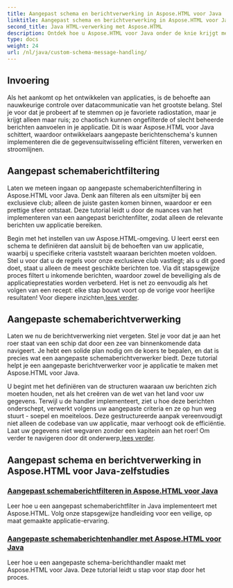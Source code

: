 ```yaml
---
title: Aangepast schema en berichtverwerking in Aspose.HTML voor Java
linktitle: Aangepast schema en berichtverwerking in Aspose.HTML voor Java
second_title: Java HTML-verwerking met Aspose.HTML
description: Ontdek hoe u Aspose.HTML voor Java onder de knie krijgt met tutorials over aangepaste schemaberichtenfiltering en -verwerking. Begin met het bouwen van op maat gemaakte applicaties.
type: docs
weight: 24
url: /nl/java/custom-schema-message-handling/
---
```

## Invoering

Als het aankomt op het ontwikkelen van applicaties, is de behoefte aan nauwkeurige controle over datacommunicatie van het grootste belang. Stel je voor dat je probeert af te stemmen op je favoriete radiostation, maar je krijgt alleen maar ruis; zo chaotisch kunnen ongefilterde of slecht beheerde berichten aanvoelen in je applicatie. Dit is waar Aspose.HTML voor Java schittert, waardoor ontwikkelaars aangepaste berichtenschema's kunnen implementeren die de gegevensuitwisseling efficiënt filteren, verwerken en stroomlijnen.

## Aangepast schemaberichtfiltering

Laten we meteen ingaan op aangepaste schemaberichtenfiltering in Aspose.HTML voor Java. Denk aan filteren als een uitsmijter bij een exclusieve club; alleen de juiste gasten komen binnen, waardoor er een prettige sfeer ontstaat. Deze tutorial leidt u door de nuances van het implementeren van een aangepast berichtenfilter, zodat alleen de relevante berichten uw applicatie bereiken.

 Begin met het instellen van uw Aspose.HTML-omgeving. U leert eerst een schema te definiëren dat aansluit bij de behoeften van uw applicatie, waarbij u specifieke criteria vaststelt waaraan berichten moeten voldoen. Stel u voor dat u de regels voor onze exclusieve club vastlegt; als u dit goed doet, staat u alleen de meest geschikte berichten toe. Via dit stapsgewijze proces filtert u inkomende berichten, waardoor zowel de beveiliging als de applicatieprestaties worden verbeterd. Het is net zo eenvoudig als het volgen van een recept: elke stap bouwt voort op de vorige voor heerlijke resultaten! Voor diepere inzichten,[lees verder](./custom-schema-message-filter/).

## Aangepaste schemaberichtverwerking

Laten we nu de berichtverwerking niet vergeten. Stel je voor dat je aan het roer staat van een schip dat door een zee van binnenkomende data navigeert. Je hebt een solide plan nodig om de koers te bepalen, en dat is precies wat een aangepaste schemaberichtverwerker biedt. Deze tutorial helpt je een aangepaste berichtverwerker voor je applicatie te maken met Aspose.HTML voor Java.

 U begint met het definiëren van de structuren waaraan uw berichten zich moeten houden, net als het creëren van de wet van het land voor uw gegevens. Terwijl u de handler implementeert, ziet u hoe deze berichten onderschept, verwerkt volgens uw aangepaste criteria en ze op hun weg stuurt - soepel en moeiteloos. Deze gestructureerde aanpak vereenvoudigt niet alleen de codebase van uw applicatie, maar verhoogt ook de efficiëntie. Laat uw gegevens niet wegvaren zonder een kapitein aan het roer! Om verder te navigeren door dit onderwerp,[lees verder](./custom-schema-message-handler/).

## Aangepast schema en berichtverwerking in Aspose.HTML voor Java-zelfstudies
### [Aangepast schemaberichtfilteren in Aspose.HTML voor Java](./custom-schema-message-filter/)
Leer hoe u een aangepast schemaberichtfilter in Java implementeert met Aspose.HTML. Volg onze stapsgewijze handleiding voor een veilige, op maat gemaakte applicatie-ervaring.
### [Aangepaste schemaberichtenhandler met Aspose.HTML voor Java](./custom-schema-message-handler/)
Leer hoe u een aangepaste schema-berichthandler maakt met Aspose.HTML voor Java. Deze tutorial leidt u stap voor stap door het proces.